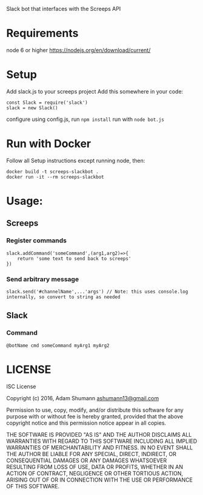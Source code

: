 Slack bot that interfaces with the Screeps API

# Requirements
node 6 or higher https://nodejs.org/en/download/current/

# Setup

Add slack.js to your screeps project
Add this somewhere in your code:
```
const Slack = require('slack')
slack = new Slack()
```

configure using config.js,
run `npm install`
run with `node bot.js`

# Run with Docker

Follow all Setup instructions except running node,
then: 
```
docker build -t screeps-slackbot .
docker run -it --rm screeps-slackbot
```

# Usage: 
## Screeps
### Register commands
```
slack.addCommand('someCommand',(arg1,arg2)=>{
	return 'some text to send back to screeps'
})
```
### Send arbitrary message
```
slack.send('#channelName',...'args') // Note: this uses console.log internally, so convert to string as needed
```

## Slack
### Command
```
@botName cmd someCommand myArg1 myArg2
```

# LICENSE
ISC License

Copyright (c) 2016, Adam Shumann <ashumann13@gmail.com>

Permission to use, copy, modify, and/or distribute this software for any purpose with or without fee is hereby granted, provided that the above copyright notice and this permission notice appear in all copies.

THE SOFTWARE IS PROVIDED "AS IS" AND THE AUTHOR DISCLAIMS ALL WARRANTIES WITH REGARD TO THIS SOFTWARE INCLUDING ALL IMPLIED WARRANTIES OF MERCHANTABILITY AND FITNESS. IN NO EVENT SHALL THE AUTHOR BE LIABLE FOR ANY SPECIAL, DIRECT, INDIRECT, OR CONSEQUENTIAL DAMAGES OR ANY DAMAGES WHATSOEVER RESULTING FROM LOSS OF USE, DATA OR PROFITS, WHETHER IN AN ACTION OF CONTRACT, NEGLIGENCE OR OTHER TORTIOUS ACTION, ARISING OUT OF OR IN CONNECTION WITH THE USE OR PERFORMANCE OF THIS SOFTWARE.
